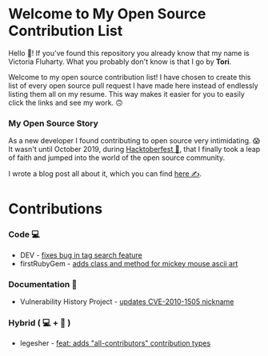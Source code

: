 # Welcome to My Open Source Contribution List

Hello 👋! If you've found this repository you already know that my name is Victoria Fluharty. What you probably don't know is that I go by **Tori**. 

Welcome to my open source contribution list! I have chosen to create this list of every open source pull request I have made here instead of endlessly listing them all on my resume. This way makes it easier for you to easily click the links and see my work. 🙃

### My Open Source Story

As a new developer I found contributing to open source very intimidating. 😱 It wasn't until October 2019, during [Hacktoberfest 🎃](https://hacktoberfest.digitalocean.com/), that I finally took a leap of faith and jumped into the world of the open source community. 

I wrote a blog post all about it, which you can find [here ✍️](https://dev.to/torianne02/hacktoberfest-getting-over-the-fear-of-open-source-41kg).

# Contributions

### Code 💻

+ DEV - [fixes bug in tag search feature](https://github.com/thepracticaldev/dev.to/pull/4222)
+ firstRubyGem - [adds class and method for mickey mouse ascii art](https://github.com/mackied0g/firstRubyGem/pull/18)

### Documentation 📝

+ Vulnerability History Project - [updates CVE-2010-1505 nickname](https://github.com/VulnerabilityHistoryProject/chromium-vulnerabilities/pull/273)

### Hybrid ( 💻 + 📝 )

+ legesher - [feat: adds "all-contributors" contribution types](https://github.com/legesher/legesher-docs/pull/33)